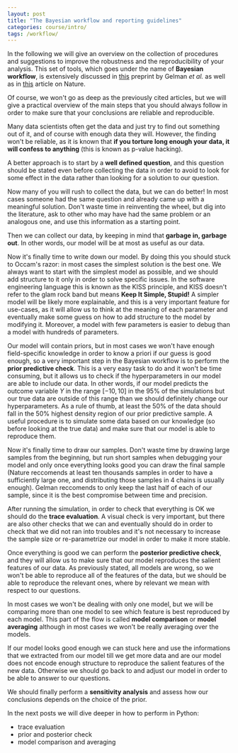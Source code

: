```yaml
---
layout: post
title: "The Bayesian workflow and reporting guidelines"
categories: course/intro/
tags: /workflow/
---
```


In the following we will give an overview on the collection of procedures
and suggestions to improve the robustness and the reproducibility of your analysis.
This set of tools, which goes under the name of **Bayesian workflow**,
is extensively discussed in [this](https://arxiv.org/pdf/2011.01808.pdf)
preprint by Gelman _et al._ as well as in [this](https://www.nature.com/articles/s41562-021-01177-7) article on Nature.

Of course, we won't go as deep as the previously cited articles, but we will
give a practical overview of the main steps that you should always follow
in order to make sure that your conclusions are reliable and reproducible.

Many data scientists often get the data and just try to find out something out of it, and of course with enough data they will. However, the finding won't be reliable, as it is known that **if you torture long enough your data, it will confess to anything** (this is known as p-value hacking).

A better approach is to start by a **well defined question**, and this question should be stated even before collecting the data in order to avoid to look for some effect in the data rather than looking for a solution to our question.

Now many of you will rush to collect the data, but we can do better! In most cases someone had the same question and already came up with a meaningful solution. Don't waste time in reinventing the wheel, but dig into the literature, ask to other who may have had the same problem or an analogous one, and use this information as a starting point.

Then we can collect our data, by keeping in mind that **garbage in, garbage out**. In other words, our model will be at most as useful as our data.

Now it's finally time to write down our model. By doing this you should stuck to Occam's razor: in most cases the simplest solution is the best one.
We always want to start with the simplest model as possible, and we should add structure to it only in order to solve specific issues. In the software engineering language this is known as the KISS principle, and KISS doesn't refer to the glam rock band but means **Keep It Simple, Stupid!**
A simpler model will be likely more explainable, and this is a very important feature for use-cases, as it will allow us to think at the meaning of each parameter and eventually make some guess on how to add structure to the model by modifying it. Moreover, a model with few parameters is easier to debug than a model with hundreds of parameters.

Our model will contain priors, but in most cases we won't have enough field-specific knowledge in order to know a priori if our guess is good enough, so a very important step in the Bayesian workflow is to perform the **prior predictive check**. This is a very easy task to do and it won't be time consuming, but it allows us to check if the hyperparameters in our model are able to include our data.
In other words, if our model predicts the outcome variable $Y$ in the range $[-10, 10]$ in the 95% of the simulations but our true data are outside of this range than we should definitely change our hyperparameters.
As a rule of thumb, at least the 50% of the data should fall in the 50% highest density region of our prior predictive sample.
A useful procedure is to simulate some data based on our knowledge
(so before looking at the true data) and make sure
that our model is able to reproduce them.

Now it's finally time to draw our samples. Don't waste time by drawing large samples from the beginning, but run short samples when debugging your model and only once everything looks good you can draw the final sample (Nature reccomends at least ten thousands samples in order to have a sufficiently large one, and distributing those samples in 4 chains is usually enough). Gelman reccomends to only keep the last half of each of our sample, since it is the best compromise between time and precision.

After running the simulation, in order to check that everything is OK we should do the **trace evaluation**. A visual check is very important, but there are also other checks that we can and eventually should do in order to check that we did not ran into troubles and it's not necessary to increase the sample size or re-parametrize our model in order to make it more stable.

Once everything is good we can perform the **posterior predictive check**, and they will allow us to make sure that our model reproduces the salient features of our data. As previously stated, all models are wrong, so we won't be able to reproduce all of the features of the data, but we should be able to reproduce the relevant ones, where by relevant we mean with respect to our questions.

In most cases we won't be dealing with only one model, but we will be comparing more than one model to see which feature is best reproduced by each model.
This part of the flow is called **model comparison** or **model averaging** although in most cases we won't be really averaging over the models.

If our model looks good enough we can stuck here and use the informations that we extracted from our model till we get more data and are our model does not encode enough structure to reproduce the salient features of the new data. Otherwise we should go back to and adjust our model in order to be able to answer to our questions.

We should finally perform a **sensitivity analysis** and assess how our conclusions depends on the choice of the prior.

In the next posts we will dive deeper in how to perform in Python:
- trace evaluation
- prior and posterior check
- model comparison and averaging
